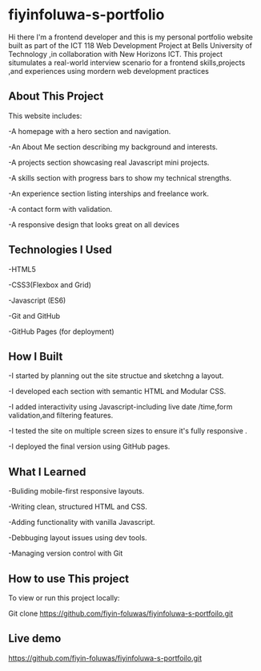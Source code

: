 # fiyinfoluwa-s-portfolio
Hi there I'm a frontend developer and this is my personal portfolio website built as part of the ICT 118 Web Development Project at Bells University of Technology ,in collaboration with New Horizons ICT.
This project situmulates a real-world interview scenario for a frontend skills,projects ,and experiences using mordern web development practices 

## About This Project 

This website includes:

-A homepage with a hero section and navigation.

-An About Me section describing my background and interests.

-A projects section showcasing real Javascript mini projects.

-A skills section with progress bars to show my technical strengths.

-An experience section listing interships and freelance work.

-A contact form with validation.

-A responsive design that looks great on all devices 

## Technologies I Used 

-HTML5

-CSS3(Flexbox and Grid)

-Javascript (ES6)

-Git and GitHub 

-GitHub Pages (for deployment)

## How I Built 

-I started by planning out the site structue and sketchng a layout.

-I developed each section with semantic HTML and Modular CSS.

-I added interactivity using Javascript-including live date /time,form validation,and filtering features.

-I tested the site on multiple screen sizes to ensure it's fully responsive .

-I deployed the final version using GitHub pages.

## What I Learned 

-Buliding mobile-first responsive layouts.

-Writing clean, structured HTML and CSS. 

-Adding functionality with vanilla Javascript. 

-Debbuging layout issues using dev tools.

-Managing version control with Git 

## How to use This project

To view or run this project locally:

Git clone 
https://github.com/fiyin-foluwas/fiyinfoluwa-s-portfoilo.git

## Live demo

https://github.com/fiyin-foluwas/fiyinfoluwa-s-portfoilo.git













